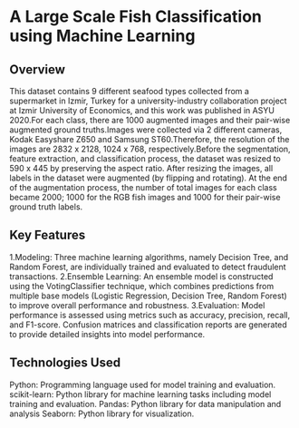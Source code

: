 
# A Large Scale Fish Classification using Machine Learning




## Overview
This dataset contains 9 different seafood types collected from a supermarket in Izmir, Turkey for a university-industry collaboration project at Izmir University of Economics, and this work was published in ASYU 2020.For each class, there are 1000 augmented images and their pair-wise augmented ground truths.Images were collected via 2 different cameras, Kodak Easyshare Z650 and Samsung ST60.Therefore, the resolution of the images are 2832 x 2128, 1024 x 768, respectively.Before the segmentation, feature extraction, and classification process, the dataset was resized to 590 x 445 by preserving the aspect ratio. After resizing the images, all labels in the dataset were augmented (by flipping and rotating).
At the end of the augmentation process, the number of total images for each class became 2000; 1000 for the RGB fish images
and 1000 for their pair-wise ground truth labels.

## Key Features
1.Modeling: Three machine learning algorithms, namely Decision Tree, and Random Forest, are individually trained and evaluated to detect fraudulent transactions.
 2.Ensemble Learning: An ensemble model is constructed using the VotingClassifier technique, which combines predictions from multiple base models (Logistic Regression, Decision Tree, Random Forest) to improve overall performance and robustness. 
 3.Evaluation: Model performance is assessed using metrics such as accuracy, precision, recall, and F1-score. Confusion matrices and classification reports are generated to provide detailed insights into model performance.

## Technologies Used
Python: Programming language used for model training and evaluation. scikit-learn: Python library for machine learning tasks including model training and evaluation. Pandas: Python library for data manipulation and analysis Seaborn: Python library for visualization.
